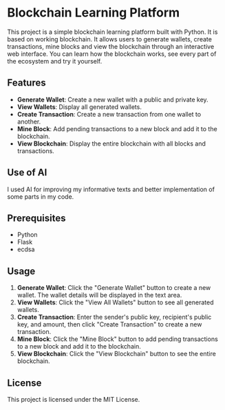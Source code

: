 # Blockchain Learning Platform

This project is a simple blockchain learning platform built with Python. It is based on working blockchain. It allows users to generate wallets, create transactions, mine blocks and view the blockchain through an interactive web interface. You can learn how the blockchain works, see every part of the ecosystem and try it yourself.

## Features

- **Generate Wallet**: Create a new wallet with a public and private key.
- **View Wallets**: Display all generated wallets.
- **Create Transaction**: Create a new transaction from one wallet to another.
- **Mine Block**: Add pending transactions to a new block and add it to the blockchain.
- **View Blockchain**: Display the entire blockchain with all blocks and transactions.

## Use of AI
I used AI for improving my informative texts and better implementation of some parts in my code.

## Prerequisites

- Python
- Flask
- ecdsa

## Usage

1. **Generate Wallet**: Click the "Generate Wallet" button to create a new wallet. The wallet details will be displayed in the text area.
2. **View Wallets**: Click the "View All Wallets" button to see all generated wallets.
3. **Create Transaction**: Enter the sender's public key, recipient's public key, and amount, then click "Create Transaction" to create a new transaction.
4. **Mine Block**: Click the "Mine Block" button to add pending transactions to a new block and add it to the blockchain.
5. **View Blockchain**: Click the "View Blockchain" button to see the entire blockchain.

## License

This project is licensed under the MIT License. 
